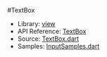 #TextBox

* Library: [view](api:)
* API Reference: [TextBox](api:view)
* Source: [TextBox.dart](source:lib/src/view)
* Samples: [InputSamples.dart](source:example/input)
